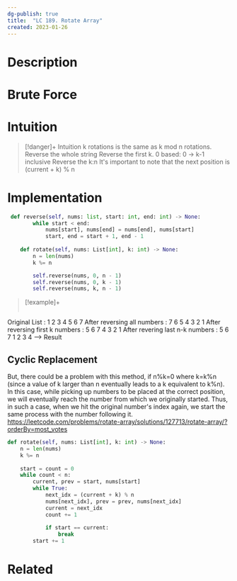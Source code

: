 ```yaml
---
dg-publish: true
title:  "LC 189. Rotate Array"
created: 2023-01-26
---
```



# Description

# Brute Force
# Intuition

>[!danger]+ Intuition
>k rotations is the same as k mod n rotations.
>Reverse the whole string
>Reverse the first k. 0 based: 0 -> k-1 inclusive
>Reverse the k:n
>It's important to note that the next position is (current + k) % n

# Implementation
```python
 def reverse(self, nums: list, start: int, end: int) -> None:
        while start < end:
            nums[start], nums[end] = nums[end], nums[start]
            start, end = start + 1, end - 1
                
    def rotate(self, nums: List[int], k: int) -> None:
        n = len(nums)
        k %= n

        self.reverse(nums, 0, n - 1)
        self.reverse(nums, 0, k - 1)
        self.reverse(nums, k, n - 1)
```

>[!example]+ 
>```rust
Original List                   : 1 2 3 4 5 6 7
After reversing all numbers     : 7 6 5 4 3 2 1
After reversing first k numbers : 5 6 7 4 3 2 1
After revering last n-k numbers : 5 6 7 1 2 3 4 --> Result

## Cyclic Replacement

But, there could be a problem with this method, if n%k=0 where k=k%n (since a value of k larger than n eventually leads to a k equivalent to k%n). In this case, while picking up numbers to be placed at the correct position, we will eventually reach the number from which we originally started. Thus, in such a case, when we hit the original number's index again, we start the same process with the number following it.
https://leetcode.com/problems/rotate-array/solutions/127713/rotate-array/?orderBy=most_votes
```python
def rotate(self, nums: List[int], k: int) -> None:
	n = len(nums)
	k %= n
	
	start = count = 0
	while count < n:
		current, prev = start, nums[start]
		while True:
			next_idx = (current + k) % n
			nums[next_idx], prev = prev, nums[next_idx]
			current = next_idx
			count += 1
			
			if start == current:
				break
		start += 1
```

# Related
